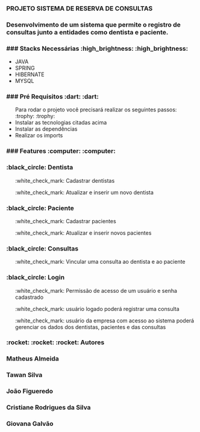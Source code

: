 <h3>PROJETO SISTEMA DE RESERVA DE CONSULTAS</h3>
<h3>Desenvolvimento de um sistema que permite o registro de consultas junto a entidades como dentista e paciente.</h3>


<h3>### Stacks Necessárias :high_brightness: :high_brightness: </h3> 
<ul>
  <li>JAVA</li>
  <li>SPRING</li>
  <li>HIBERNATE</li>
  <li>MYSQL</li>
</ul>

<h3>### Pré Requisitos :dart: :dart:</h3>
<ul>Para rodar o projeto você precisará realizar os seguintes passos: :trophy: :trophy:
  <li>Instalar as tecnologias citadas acima</li>
  <li>Instalar as dependências</li>
  <li>Realizar os imports</li>
</ul>

<h3>### Features :computer: :computer:</h3>

<h3>:black_circle: Dentista</h3>
<ul>:white_check_mark: Cadastrar dentistas</ul>
<ul>:white_check_mark: Atualizar e inserir um novo dentista</ul>

<h3>:black_circle: Paciente</h3>
<ul>:white_check_mark: Cadastrar pacientes</ul>
<ul>:white_check_mark: Atualizar e inserir novos pacientes</ul>

<h3>:black_circle: Consultas</h3>
<ul>:white_check_mark: Vincular uma consulta ao dentista e ao paciente</ul>

<h3>:black_circle: Login</h3>
<ul>:white_check_mark: Permissão de acesso de um usuário e senha cadastrado</ul>
<ul>:white_check_mark: usuário logado poderá registrar uma consulta</ul>
<ul>:white_check_mark: usuário da empresa com acesso ao sistema poderá gerenciar os dados dos dentistas, pacientes e das consultas</ul>

<h3>:rocket: :rocket: :rocket: Autores</h3>
<h3>Matheus Almeida</h3>
<h3>Tawan Silva</h3>
<h3>João Figueredo</h3>
<h3>Cristiane Rodrigues da Silva</h3>
<h3>Giovana Galvão</h3>

